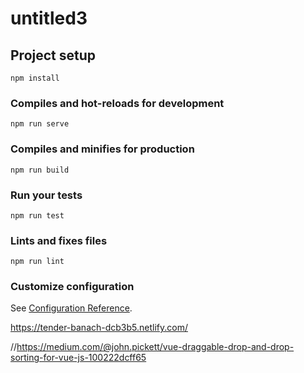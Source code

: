# untitled3

## Project setup
```
npm install
```

### Compiles and hot-reloads for development
```
npm run serve
```

### Compiles and minifies for production
```
npm run build
```

### Run your tests
```
npm run test
```

### Lints and fixes files
```
npm run lint
```

### Customize configuration
See [Configuration Reference](https://cli.vuejs.org/config/).

https://tender-banach-dcb3b5.netlify.com/

//https://medium.com/@john.pickett/vue-draggable-drop-and-drop-sorting-for-vue-js-100222dcff65
